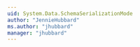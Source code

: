 ```yaml
---
uid: System.Data.SchemaSerializationMode
author: "JennieHubbard"
ms.author: "jhubbard"
manager: "jhubbard"
---
```

